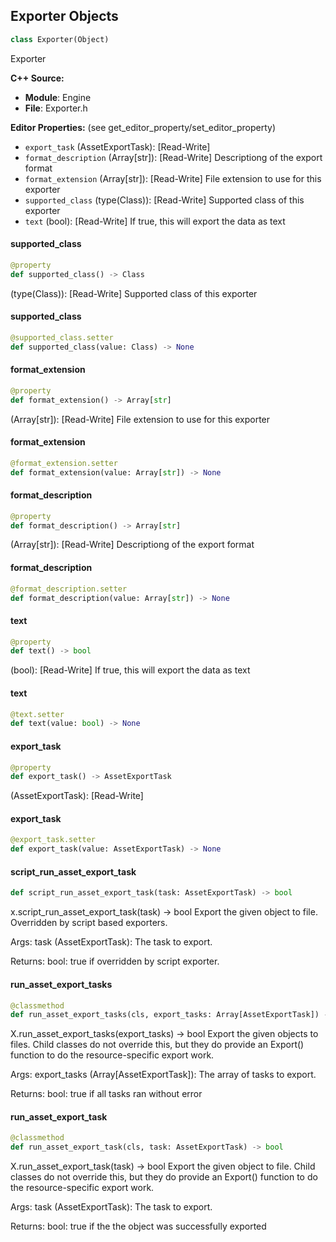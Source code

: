 ## Exporter Objects

```python
class Exporter(Object)
```

Exporter

**C++ Source:**

- **Module**: Engine
- **File**: Exporter.h

**Editor Properties:** (see get_editor_property/set_editor_property)

- ``export_task`` (AssetExportTask):  [Read-Write]
- ``format_description`` (Array[str]):  [Read-Write] Descriptiong of the export format
- ``format_extension`` (Array[str]):  [Read-Write] File extension to use for this exporter
- ``supported_class`` (type(Class)):  [Read-Write] Supported class of this exporter
- ``text`` (bool):  [Read-Write] If true, this will export the data as text

<a id="unreal.Exporter.supported_class"></a>

#### supported_class

```python
@property
def supported_class() -> Class
```

(type(Class)):  [Read-Write] Supported class of this exporter

<a id="unreal.Exporter.supported_class"></a>

#### supported_class

```python
@supported_class.setter
def supported_class(value: Class) -> None
```

<a id="unreal.Exporter.format_extension"></a>

#### format_extension

```python
@property
def format_extension() -> Array[str]
```

(Array[str]):  [Read-Write] File extension to use for this exporter

<a id="unreal.Exporter.format_extension"></a>

#### format_extension

```python
@format_extension.setter
def format_extension(value: Array[str]) -> None
```

<a id="unreal.Exporter.format_description"></a>

#### format_description

```python
@property
def format_description() -> Array[str]
```

(Array[str]):  [Read-Write] Descriptiong of the export format

<a id="unreal.Exporter.format_description"></a>

#### format_description

```python
@format_description.setter
def format_description(value: Array[str]) -> None
```

<a id="unreal.Exporter.text"></a>

#### text

```python
@property
def text() -> bool
```

(bool):  [Read-Write] If true, this will export the data as text

<a id="unreal.Exporter.text"></a>

#### text

```python
@text.setter
def text(value: bool) -> None
```

<a id="unreal.Exporter.export_task"></a>

#### export_task

```python
@property
def export_task() -> AssetExportTask
```

(AssetExportTask):  [Read-Write]

<a id="unreal.Exporter.export_task"></a>

#### export_task

```python
@export_task.setter
def export_task(value: AssetExportTask) -> None
```

<a id="unreal.Exporter.script_run_asset_export_task"></a>

#### script_run_asset_export_task

```python
def script_run_asset_export_task(task: AssetExportTask) -> bool
```

x.script_run_asset_export_task(task) -> bool
Export the given object to file.  Overridden by script based exporters.

Args:
    task (AssetExportTask): The task to export.

Returns:
    bool: true if overridden by script exporter.

<a id="unreal.Exporter.run_asset_export_tasks"></a>

#### run_asset_export_tasks

```python
@classmethod
def run_asset_export_tasks(cls, export_tasks: Array[AssetExportTask]) -> bool
```

X.run_asset_export_tasks(export_tasks) -> bool
Export the given objects to files.  Child classes do not override this, but they do provide an Export() function
to do the resource-specific export work.

Args:
    export_tasks (Array[AssetExportTask]): The array of tasks to export.

Returns:
    bool: true if all tasks ran without error

<a id="unreal.Exporter.run_asset_export_task"></a>

#### run_asset_export_task

```python
@classmethod
def run_asset_export_task(cls, task: AssetExportTask) -> bool
```

X.run_asset_export_task(task) -> bool
Export the given object to file.  Child classes do not override this, but they do provide an Export() function
to do the resource-specific export work.

Args:
    task (AssetExportTask): The task to export.

Returns:
    bool: true if the the object was successfully exported

<a id="unreal.ActorElementsExporterT3D"></a>